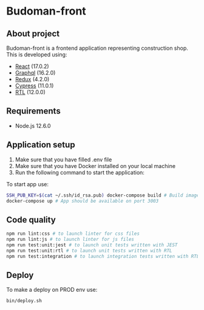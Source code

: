 # Budoman-front

## About project

Budoman-front is a frontend application representing construction shop.
This is developed using:

- [React](https://reactjs.org/) (17.0.2)
- [Graphql](https://graphql.org/) (16.2.0)
- [Redux](https://redux.js.org/) (4.2.0)
- [Cypress](https://docs.cypress.io/guides/overview/why-cypress) (11.0.1)
- [RTL](https://testing-library.com/docs/react-testing-library/intro/) (12.0.0)

## Requirements

- Node.js 12.6.0

## Application setup
1. Make sure that you have filled .env file
2. Make sure that you have Docker installed on your local machine
3. Run the following command to start the application:

To start app use:
```bash
SSH_PUB_KEY=$(cat ~/.ssh/id_rsa.pub) docker-compose build # Build images (perform only once)
docker-compose up # App should be available on port 3003
```

## Code quality
```bash
npm run lint:css # to launch linter for css files
npm run lint:js # to launch linter for js files
npm run test:unit:jest # to launch unit tests written with JEST
npm run test:unit:rtl # to launch unit tests written with RTL
npm run test:integration # to launch integration tests written with RTL
```

## Deploy
To make a deploy on PROD env use:
```bash
bin/deploy.sh
```
